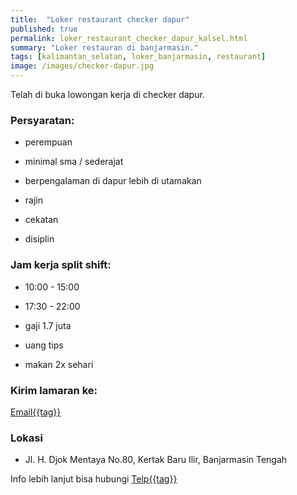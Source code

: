 ```yaml
---
title:  "Loker restaurant checker dapur"
published: true
permalink: loker_restaurant_checker_dapur_kalsel.html
summary: "Loker restauran di banjarmasin."
tags: [kalimantan_selatan, loker_banjarmasin, restaurant]
image: /images/checker-dapur.jpg
---
```


Telah di buka lowongan kerja di checker dapur.

### Persyaratan:

- perempuan

- minimal sma / sederajat

- berpengalaman di dapur lebih di utamakan

- rajin

- cekatan

- disiplin

### Jam kerja split shift:

- 10:00 - 15:00

- 17:30 - 22:00

- gaji 1.7 juta

- uang tips

- makan 2x sehari

### Kirim lamaran ke:

<a href="shanghaipalacebjm@gmail.com" class="btn btn-primary navbar-btn cursorNorm" role="button">Email{{tag}}</a>

### Lokasi

- Jl. H. Djok Mentaya No.80, Kertak Baru Ilir, Banjarmasin Tengah

Info lebih lanjut bisa hubungi <a href="tel:+62-821-5459-1231" class="btn btn-primary navbar-btn cursorNorm" role="button">Telp{{tag}}</a>

